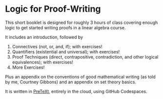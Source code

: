 # Logic for Proof-Writing

This short booklet is designed for roughly 3 hours of class covering enough logic to get started writing proofs in a linear algebra course.

It includes an introduction, followed by
1. Connectives (not, or, and, if); with exercises!
2. Quantifiers (existential and universal); with exercises!
3. Proof Techniques (direct, contrapositive, contradiction, and other logical equivalences); with exercises!
4. More Exercises!

Plus an appendix on the conventions of good mathematical writing (as told by me, Courtney Gibbons) and an appendix on set theory basics.

It is written in [PreTeXt](https://pretextbook.org), entirely in the cloud, using GitHub Codespaces.
